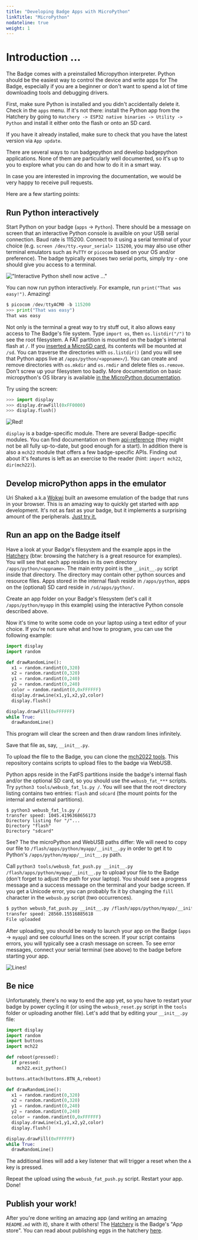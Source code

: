 ```yaml
---
title: "Developing Badge Apps with MicroPython"
linkTitle: "MicroPython"
nodateline: true
weight: 1
---
```



# Introduction ...

The Badge comes with a preinstalled Micropython interpreter. Python should be
the easiest way to control the device and write apps for The Badge, especially
if you are a beginner or don't want to spend a lot of time downloading
tools and debugging drivers.

First, make sure Python is installed and you didn't accidentally
delete it. Check in the `apps` menu. If it's not there: install the
Python app from the Hatchery by going to `Hatchery -> ESP32 native
binaries -> Utility -> Python` and install it either onto the flash or
onto an SD card.

If you have it already installed, make sure to check that you have the latest
version via `App update`.

There are several ways to run badgepython and develop badgepython applications.
None of them are particularly well documented, so it's up to you to explore
what you can do and how to do it in a smart way. 

In case you are interested in improving the documentation, we would be very
happy to receive pull requests.

Here are a few starting points:

## Run Python interactively

Start Python on your badge (`apps` -> `Python`). There should be a message on
screen that an interactive Python console is availble on your USB serial
connection. Baud rate is 115200. Connect to it using a serial terminal of your
choice (e.g. `screen /dev/tty.<your_serial> 115200`, you may also use other
terminal emulators such as `PuTTY` or `picocom` based on your OS and/or
preference). The badge typically exposes two serial ports, simply try - one
should give you access to a terminal.

!["Interactive Python shell now active ..."](python.jpg)

You can now run python interactively. For example, run `print("That was
easy!")`. Amazing! 

```python
$ picocom /dev/ttyACM0 -b 115200
>>> print("That was easy")
That was easy
```

Not only is the terminal a great way to try stuff out, it also allows easy
access to The Badge's file system. Type `import os`, then `os.listdir("/")` to
see the root filesystem. A FAT partition is mounted on the badge's internal
flash at `/`. If you [inserted a MicroSD card](../../getting-started/sdcard),
its contents will be mounted at `/sd`. You can traverse the directories with
`os.listdir()` (and you will see that Python apps live at
`/apps/python/<appname>/`). You can create and remove directories with
`os.mkdir` and `os.rmdir` and delete files `os.remove`. Don't screw up your
filesystem too badly. More documentation on basic micropython's OS
library is available [in the MicroPython
documentation](https://docs.micropython.org/en/latest/library/os.html).

Try using the screen: 

```python
>>> import display
>>> display.drawFill(0xFF0000)
>>> display.flush()
```

![Red!](../esp-idf/red.jpg)

`display` is a badge-specific module. There are several Badge-specific modules.
You can find documentation on them [api-reference](https://badge.team/docs/esp32-platform-firmware/esp32-app-development/api-reference/) (they might not
be all fully up-to-date, but good enough for a start). In addition there is
also a `mch22` module that offers a few badge-specific APIs. Finding out about
it's features is left as an exercise to the reader (hint: `import mch22`,
`dir(mch22)`).

## Develop microPython apps in the emulator

Uri Shaked a.k.a [Wokwi](https://wokwi.com/projects/335445228923126356) built
an awesome emulation of the badge that runs in your browser. This is an amazing
way to quickly get started with app development. It's not as fast as your
badge, but it implements a surprising amount of the peripherals. [Just try
it.](https://wokwi.com/projects/335445228923126356)

## Run an app on the Badge itself

Have a look at your Badge's filesystem and the example apps in the
[Hatchery](https://mch2022.badge.team) (btw: browsing the hatchery is a great
resource for examples). You will see that each app resides in its own directory
`/apps/python/<appname>`. The main entry point is the `__init__.py` script
inside that directory. The directory may contain other python sources and
resource files.  Apps stored in the internal flash reside in `/apps/python`,
apps on the (optional) SD card reside in `/sd/apps/python/`.

Create an app folder on your Badge's filesystem (let's call it `/apps/python/myapp` in
this example) using the interactive Python console described above. 

Now it's time to write some code on your laptop using a text editor of your
choice. If you're not sure what and how to program, you can use the following
example:

```python
import display
import random

def drawRandomLine():
  x1 = random.randint(0,320)
  x2 = random.randint(0,320)
  y1 = random.randint(0,240)
  y2 = random.randint(0,240)
  color = random.randint(0,0xFFFFFF)
  display.drawLine(x1,y1,x2,y2,color)
  display.flush()

display.drawFill(0xFFFFFF)
while True:
  drawRandomLine()
```

This program will clear the screen and then draw random lines infinitely.

Save that file as, say, `__init__.py`.

To upload the file to the Badge, you can clone the [mch2022
tools](https://github.com/badgeteam/mch2022-tools). This repository contains
scripts to upload files to the badge via WebUSB.

Python apps reside in the FatFS partitions inside the badge's internal flash
and/or the optional SD card, so you should use the `webusb_fat_***` scripts.
Try `python3 tools/webusb_fat_ls.py /`. You will see that the root directory
listing contains two entries: `flash` and `sdcard` (the mount points for the
internal and external partitions).

```
$ python3 webusb_fat_ls.py /
transfer speed: 1045.4196368656173
Directory listing for "/"...
Directory "flash"
Directory "sdcard"
```

See? The the microPython and WebUSB paths differ: We will need to copy our file to
`/flash/apps/python/myapp/__init__.py` in order to get it to Python's
`/apps/python/myapp/__init__.py` path.

Call `python3 tools/webusb_fat_push.py __init__.py
/flash/apps/python/myapp/__init__.py` to upload your file to the Badge (don't
forget to adjust the path for your laptop). You should see a
progress message and a success message on the terminal and your badge screen.
If you get a Unicode error, you can probably fix it by changing the `fill`
character in the `webusb.py` script (two occurrences).

```bash
$ python webusb_fat_push.py __init__.py /flash/apps/python/myapp/__init__.py
transfer speed: 28560.15516885618
File uploaded
```

After uploading, you should be ready to launch your app on the Badge (`apps` ->
`myapp`) and see colourful lines on the screen. If your script contains errors,
you will typically see a crash message on screen. To see error messages,
connect your serial terminal (see above) to the badge before starting your app.

![Lines!](lines.jpg)

## Be nice

Unfortunately, there's no way to end the app yet, so you have to restart your
badge by power cycling it (or using the `webusb_reset.py` script in the `tools`
folder or uploading another file). Let's add that by editing your `__init__.py`
file:

```python
import display
import random
import buttons
import mch22

def reboot(pressed):
  if pressed:
    mch22.exit_python()

buttons.attach(buttons.BTN_A,reboot)

def drawRandomLine():
  x1 = random.randint(0,320)
  x2 = random.randint(0,320)
  y1 = random.randint(0,240)
  y2 = random.randint(0,240)
  color = random.randint(0,0xFFFFFF)
  display.drawLine(x1,y1,x2,y2,color)
  display.flush()

display.drawFill(0xFFFFFF)
while True:
  drawRandomLine()
```

The additional lines will add a key listener that will trigger a reset when the
`A` key is pressed.

Repeat the upload using the `webusb_fat_push.py` script. Restart your app. Done!

## Publish your work!

After you're done writing an amazing app (and writing an amazing `README.md`
with it), share it with others! The [Hatchery](https://mch2022.badge.team) is the
Badge's "App store". You can read about publishing eggs in the hatchery
[here](../hatchery/).

